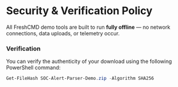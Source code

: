 # Security & Verification Policy

All FreshCMD demo tools are built to run **fully offline** — no network connections, data uploads, or telemetry occur.

### Verification
You can verify the authenticity of your download using the following PowerShell command:
```powershell
Get-FileHash SOC-Alert-Parser-Demo.zip -Algorithm SHA256

